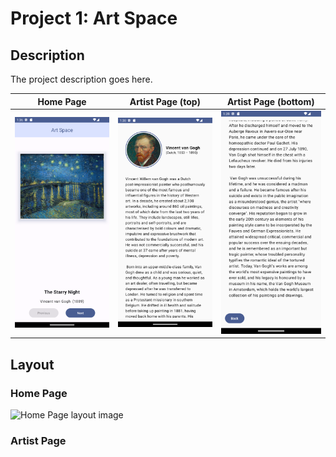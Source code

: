 # Project 1: Art Space

## Description
The project description goes here.

| Home Page       |       Artist Page  (top)      |      Artist Page (bottom) |
|-----------------|-------------------------------|------------------------|
| ![Home Page image](./assets/homepage.png) | ![Artist Page top](./assets/artistpage-1.png) | ![Artist Page top](./assets/artistpage-2.png) |

<style type="text/css">
    img {
        width: 250px;
    }
</style>
## Layout

### Home Page

![Home Page layout image](https://developer.android.com/static/codelabs/basic-android-kotlin-compose-art-space/img/ab430785fcded354_960.png)


### Artist Page



